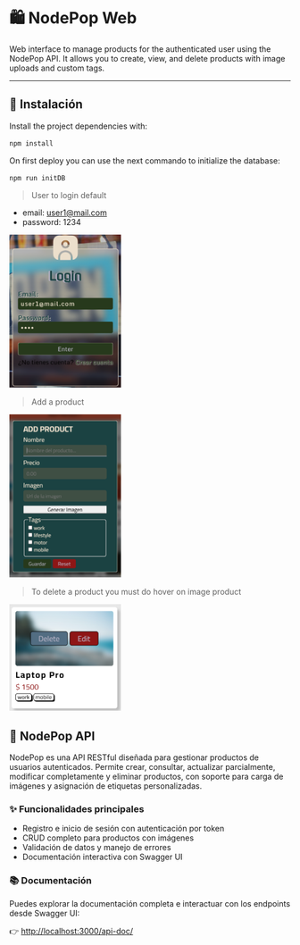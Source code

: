 # 🛍️ NodePop Web

Web interface to manage products for the authenticated user using the NodePop API. It allows you to create, view, and delete products with image uploads and custom tags.

---

## 🚀 Instalación

Install the project dependencies with:

```bash
npm install
 ```

 On first deploy you can use the next commando to initialize the database:

 ```sh
 npm run initDB
 ```

> User to login default

 - email: user1@mail.com
- password: 1234

 <img src="assets-readme/login.png" width="200" alt="login view">

> Add a product

<img src="assets-readme/add-product.png" width="200" alt="login view">

 > To delete a product you must do hover on image product

 <img src="assets-readme/delete-product.png" width="200" alt="delete a product">


 ## 🧾 NodePop API

NodePop es una API RESTful diseñada para gestionar productos de usuarios autenticados. Permite crear, consultar, actualizar parcialmente, modificar completamente y eliminar productos, con soporte para carga de imágenes y asignación de etiquetas personalizadas.

### ✨ Funcionalidades principales

- Registro e inicio de sesión con autenticación por token
- CRUD completo para productos con imágenes
- Validación de datos y manejo de errores
- Documentación interactiva con Swagger UI

### 📚 Documentación

Puedes explorar la documentación completa e interactuar con los endpoints desde Swagger UI:

👉 [http://localhost:3000/api-doc/](http://localhost:3000/api-doc/)
